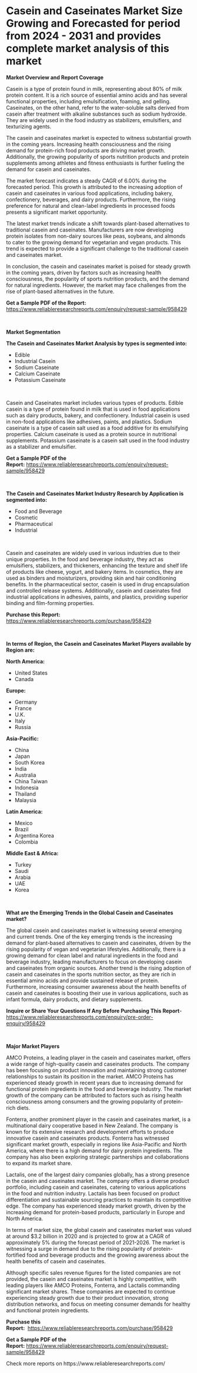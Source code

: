 <p><h1>Casein and Caseinates Market Size Growing and Forecasted for period from 2024 - 2031 and provides complete market analysis of this market</h1></p><p><strong>Market Overview and Report Coverage</strong></p>
<p><p>Casein is a type of protein found in milk, representing about 80% of milk protein content. It is a rich source of essential amino acids and has several functional properties, including emulsification, foaming, and gelling. Caseinates, on the other hand, refer to the water-soluble salts derived from casein after treatment with alkaline substances such as sodium hydroxide. They are widely used in the food industry as stabilizers, emulsifiers, and texturizing agents.</p><p>The casein and caseinates market is expected to witness substantial growth in the coming years. Increasing health consciousness and the rising demand for protein-rich food products are driving market growth. Additionally, the growing popularity of sports nutrition products and protein supplements among athletes and fitness enthusiasts is further fueling the demand for casein and caseinates.</p><p>The market forecast indicates a steady CAGR of 6.00% during the forecasted period. This growth is attributed to the increasing adoption of casein and caseinates in various food applications, including bakery, confectionery, beverages, and dairy products. Furthermore, the rising preference for natural and clean-label ingredients in processed foods presents a significant market opportunity.</p><p>The latest market trends indicate a shift towards plant-based alternatives to traditional casein and caseinates. Manufacturers are now developing protein isolates from non-dairy sources like peas, soybeans, and almonds to cater to the growing demand for vegetarian and vegan products. This trend is expected to provide a significant challenge to the traditional casein and caseinates market.</p><p>In conclusion, the casein and caseinates market is poised for steady growth in the coming years, driven by factors such as increasing health consciousness, the popularity of sports nutrition products, and the demand for natural ingredients. However, the market may face challenges from the rise of plant-based alternatives in the future.</p></p>
<p><strong>Get a Sample PDF of the Report:</strong> <a href="https://www.reliableresearchreports.com/enquiry/request-sample/958429">https://www.reliableresearchreports.com/enquiry/request-sample/958429</a></p>
<p>&nbsp;</p>
<p><strong>Market Segmentation</strong></p>
<p><strong>The Casein and Caseinates Market Analysis by types is segmented into:</strong></p>
<p><ul><li>Edible</li><li>Industrial Casein</li><li>Sodium Caseinate</li><li>Calcium Caseinate</li><li>Potassium Caseinate</li></ul></p>
<p>&nbsp;</p>
<p><p>Casein and Caseinates market includes various types of products. Edible casein is a type of protein found in milk that is used in food applications such as dairy products, bakery, and confectionery. Industrial casein is used in non-food applications like adhesives, paints, and plastics. Sodium caseinate is a type of casein salt used as a food additive for its emulsifying properties. Calcium caseinate is used as a protein source in nutritional supplements. Potassium caseinate is a casein salt used in the food industry as a stabilizer and emulsifier.</p></p>
<p><strong>Get a Sample PDF of the Report:</strong>&nbsp;<a href="https://www.reliableresearchreports.com/enquiry/request-sample/958429">https://www.reliableresearchreports.com/enquiry/request-sample/958429</a></p>
<p>&nbsp;</p>
<p><strong>The Casein and Caseinates Market Industry Research by Application is segmented into:</strong></p>
<p><ul><li>Food and Beverage</li><li>Cosmetic</li><li>Pharmaceutical</li><li>Industrial</li></ul></p>
<p>&nbsp;</p>
<p><p>Casein and caseinates are widely used in various industries due to their unique properties. In the food and beverage industry, they act as emulsifiers, stabilizers, and thickeners, enhancing the texture and shelf life of products like cheese, yogurt, and bakery items. In cosmetics, they are used as binders and moisturizers, providing skin and hair conditioning benefits. In the pharmaceutical sector, casein is used in drug encapsulation and controlled release systems. Additionally, casein and caseinates find industrial applications in adhesives, paints, and plastics, providing superior binding and film-forming properties.</p></p>
<p><strong>Purchase this Report:</strong>&nbsp; <a href="https://www.reliableresearchreports.com/purchase/958429">https://www.reliableresearchreports.com/purchase/958429</a></p>
<p>&nbsp;</p>
<p><strong>In terms of Region, the Casein and Caseinates Market Players available by Region are:</strong></p>
<p>
    <p> <strong> North America: </strong>
        <ul>
            <li>United States</li>
            <li>Canada</li>
        </ul>
        </p> 
    <p> <strong> Europe: </strong>
        <ul>
            <li>Germany</li>
            <li>France</li>
            <li>U.K.</li>
            <li>Italy</li>
            <li>Russia</li>
        </ul>
        </p> 
    <p> <strong> Asia-Pacific: </strong>
        <ul>
            <li>China</li>
            <li>Japan</li>
            <li>South Korea</li>
            <li>India</li>
            <li>Australia</li>
            <li>China Taiwan</li>
            <li>Indonesia</li>
            <li>Thailand</li>
            <li>Malaysia</li>
        </ul>
        </p> 
    <p> <strong> Latin America: </strong>
        <ul>
            <li>Mexico</li>
            <li>Brazil</li>
            <li>Argentina Korea</li>
            <li>Colombia</li>
        </ul>
        </p> 
    <p> <strong> Middle East & Africa: </strong>
        <ul>
            <li>Turkey</li>
            <li>Saudi</li>
            <li>Arabia</li>
            <li>UAE</li>
            <li>Korea</li>
        </ul>
    </p>
    </p>
<p>&nbsp;</p>
<p><strong>What are the Emerging Trends in the Global Casein and Caseinates market?</strong></p>
<p><p>The global casein and caseinates market is witnessing several emerging and current trends. One of the key emerging trends is the increasing demand for plant-based alternatives to casein and caseinates, driven by the rising popularity of vegan and vegetarian lifestyles. Additionally, there is a growing demand for clean label and natural ingredients in the food and beverage industry, leading manufacturers to focus on developing casein and caseinates from organic sources. Another trend is the rising adoption of casein and caseinates in the sports nutrition sector, as they are rich in essential amino acids and provide sustained release of protein. Furthermore, increasing consumer awareness about the health benefits of casein and caseinates is boosting their use in various applications, such as infant formula, dairy products, and dietary supplements.</p></p>
<p><strong>Inquire or Share Your Questions If Any Before Purchasing This Report</strong>- <a href="https://www.reliableresearchreports.com/enquiry/pre-order-enquiry/958429">https://www.reliableresearchreports.com/enquiry/pre-order-enquiry/958429</a></p>
<p>&nbsp;</p>
<p><strong>Major Market Players</strong></p>
<p><p>AMCO Proteins, a leading player in the casein and caseinates market, offers a wide range of high-quality casein and caseinates products. The company has been focusing on product innovation and maintaining strong customer relationships to sustain its position in the market. AMCO Proteins has experienced steady growth in recent years due to increasing demand for functional protein ingredients in the food and beverage industry. The market growth of the company can be attributed to factors such as rising health consciousness among consumers and the growing popularity of protein-rich diets.</p><p>Fonterra, another prominent player in the casein and caseinates market, is a multinational dairy cooperative based in New Zealand. The company is known for its extensive research and development efforts to produce innovative casein and caseinates products. Fonterra has witnessed significant market growth, especially in regions like Asia-Pacific and North America, where there is a high demand for dairy protein ingredients. The company has also been exploring strategic partnerships and collaborations to expand its market share.</p><p>Lactalis, one of the largest dairy companies globally, has a strong presence in the casein and caseinates market. The company offers a diverse product portfolio, including casein and caseinates, catering to various applications in the food and nutrition industry. Lactalis has been focused on product differentiation and sustainable sourcing practices to maintain its competitive edge. The company has experienced steady market growth, driven by the increasing demand for protein-based products, particularly in Europe and North America.</p><p>In terms of market size, the global casein and caseinates market was valued at around $3.2 billion in 2020 and is projected to grow at a CAGR of approximately 5% during the forecast period of 2021-2026. The market is witnessing a surge in demand due to the rising popularity of protein-fortified food and beverage products and the growing awareness about the health benefits of casein and caseinates.</p><p>Although specific sales revenue figures for the listed companies are not provided, the casein and caseinates market is highly competitive, with leading players like AMCO Proteins, Fonterra, and Lactalis commanding significant market shares. These companies are expected to continue experiencing steady growth due to their product innovation, strong distribution networks, and focus on meeting consumer demands for healthy and functional protein ingredients.</p></p>
<p><strong>Purchase this Report:</strong>&nbsp;&nbsp;<a href="https://www.reliableresearchreports.com/purchase/958429">https://www.reliableresearchreports.com/purchase/958429</a></p>
<p></p>
<p><strong>Get a Sample PDF of the Report:</strong>&nbsp;<a href="https://www.reliableresearchreports.com/enquiry/request-sample/958429">https://www.reliableresearchreports.com/enquiry/request-sample/958429</a></p>
<p>Check more reports on https://www.reliableresearchreports.com/</p>